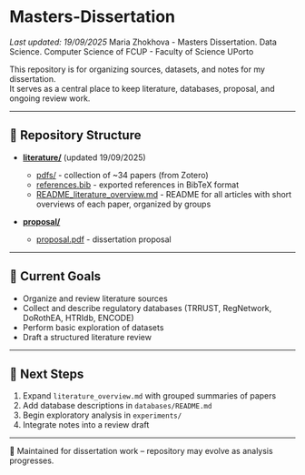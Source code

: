 # Masters-Dissertation
_Last updated: 19/09/2025_
Maria Zhokhova - Masters Dissertation. Data Science. Computer Science of FCUP - Faculty of Science UPorto

This repository is for organizing sources, datasets, and notes for my dissertation.  
It serves as a central place to keep literature, databases, proposal, and ongoing review work.

---

## 📂 Repository Structure
- [**literature/**](literature)  (updated 19/09/2025)   
  - [pdfs/](literature/pdfs) - collection of ~34 papers (from Zotero)
  - [references.bib](literature/references.bib) - exported references in BibTeX format  
  - [README_literature_overview.md](literature/README_literature_overview.md) - README for all articles with short overviews of each paper, organized by groups  
 
- [**proposal/**](proposal)  
  - [proposal.pdf](proposal/proposal.pdf) - dissertation proposal  

---

## 🎯 Current Goals
- Organize and review literature sources  
- Collect and describe regulatory databases (TRRUST, RegNetwork, DoRothEA, HTRIdb, ENCODE)  
- Perform basic exploration of datasets  
- Draft a structured literature review  

---

## 📌 Next Steps
1. Expand `literature_overview.md` with grouped summaries of papers  
2. Add database descriptions in `databases/README.md`  
3. Begin exploratory analysis in `experiments/`  
4. Integrate notes into a review draft  

---

📖 Maintained for dissertation work – repository may evolve as analysis progresses.
